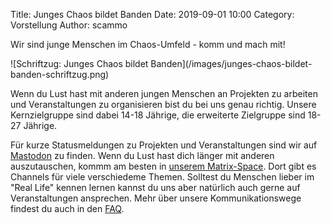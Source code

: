 Title: Junges Chaos bildet Banden
Date: 2019-09-01 10:00
Category: Vorstellung
Author: scammo

Wir sind junge Menschen im Chaos-Umfeld - komm und mach mit!
<div class="invert-if-dark" markdown="1">
![Schriftzug: Junges Chaos bildet Banden](/images/junges-chaos-bildet-banden-schriftzug.png)
</div>

Wenn du Lust hast mit anderen jungen Menschen an Projekten zu arbeiten und Veranstaltungen zu 
organisieren bist du bei uns genau richtig. Unsere Kernzielgruppe sind dabei 14-18 Jährige, die erweiterte Zielgruppe sind 
18-27 Jährige. 

Für kurze Statusmeldungen zu Projekten und Veranstaltungen sind wir auf [Mastodon](https://chaos.social/@jetzt) zu finden. Wenn du Lust hast dich länger mit anderen auszutauschen, kommm am 
besten in [unserem Matrix-Space](https://matrix.to/#/#chaos.jetzt:chaos.jetzt). Dort gibt es Channels für viele verschiedeme Themen. Solltest du Menschen lieber im "Real Life" kennen lernen kannst du uns aber natürlich auch 
gerne auf Veranstaltungen ansprechen.
Mehr über unsere Kommunikationswege findest du auch in den [FAQ]({filename}/pages/faq.md).
